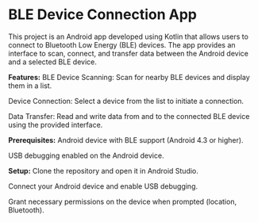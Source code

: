 # BLE Device Connection App

This project is an Android app developed using Kotlin that allows users to connect to Bluetooth Low Energy (BLE) devices. The app provides an interface to scan, connect, and transfer data between the Android device and a selected BLE device.

**Features:**
BLE Device Scanning: Scan for nearby BLE devices and display them in a list.

Device Connection: Select a device from the list to initiate a connection.

Data Transfer: Read and write data from and to the connected BLE device using the provided interface.

**Prerequisites:**
Android device with BLE support (Android 4.3 or higher).

USB debugging enabled on the Android device.

**Setup:**
Clone the repository and open it in Android Studio.

Connect your Android device and enable USB debugging.

Grant necessary permissions on the device when prompted (location, Bluetooth).
